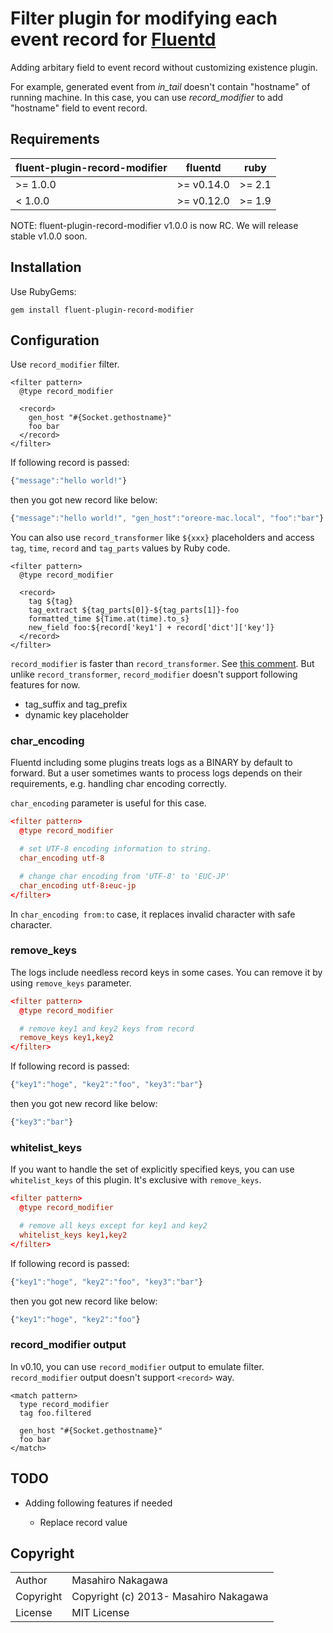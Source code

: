 # Filter plugin for modifying each event record for [Fluentd](http://fluentd.org)

Adding arbitary field to event record without customizing existence plugin.

For example, generated event from *in_tail* doesn't contain "hostname" of running machine.
In this case, you can use *record_modifier* to add "hostname" field to event record.

## Requirements

| fluent-plugin-record-modifier  | fluentd | ruby |
|--------------------------------|---------|------|
| >= 1.0.0 | >= v0.14.0 | >= 2.1 |
|  < 1.0.0 | >= v0.12.0 | >= 1.9 |

NOTE: fluent-plugin-record-modifier v1.0.0 is now RC. We will release stable v1.0.0 soon.

## Installation

Use RubyGems:

    gem install fluent-plugin-record-modifier

## Configuration

Use `record_modifier` filter.

    <filter pattern>
      @type record_modifier

      <record>
        gen_host "#{Socket.gethostname}"
        foo bar
      </record>
    </filter>

If following record is passed:

```js
{"message":"hello world!"}
```

then you got new record like below:

```js
{"message":"hello world!", "gen_host":"oreore-mac.local", "foo":"bar"}
```

You can also use `record_transformer` like `${xxx}` placeholders and access `tag`, `time`, `record` and `tag_parts` values by Ruby code.

    <filter pattern>
      @type record_modifier

      <record>
        tag ${tag}
        tag_extract ${tag_parts[0]}-${tag_parts[1]}-foo
        formatted_time ${Time.at(time).to_s}
        new_field foo:${record['key1'] + record['dict']['key']} 
      </record>
    </filter>

`record_modifier` is faster than `record_transformer`. See [this comment](https://github.com/repeatedly/fluent-plugin-record-modifier/pull/7#issuecomment-169843012).
But unlike `record_transformer`, `record_modifier` doesn't support following features for now.

- tag_suffix and tag_prefix
- dynamic key placeholder

### char_encoding

Fluentd including some plugins treats logs as a BINARY by default to forward.
But a user sometimes wants to process logs depends on their requirements, e.g. handling char encoding correctly.

`char_encoding` parameter is useful for this case.

```conf
<filter pattern>
  @type record_modifier

  # set UTF-8 encoding information to string.
  char_encoding utf-8

  # change char encoding from 'UTF-8' to 'EUC-JP'
  char_encoding utf-8:euc-jp
</filter>
```

In `char_encoding from:to` case, it replaces invalid character with safe character.

### remove_keys

The logs include needless record keys in some cases.
You can remove it by using `remove_keys` parameter.

```conf
<filter pattern>
  @type record_modifier

  # remove key1 and key2 keys from record
  remove_keys key1,key2
</filter>
```

If following record is passed:

```js
{"key1":"hoge", "key2":"foo", "key3":"bar"}
```

then you got new record like below:

```js
{"key3":"bar"}
```

### whitelist_keys

If you want to handle the set of explicitly specified keys, you can use `whitelist_keys` of this plugin. It's exclusive with `remove_keys`.

```conf
<filter pattern>
  @type record_modifier

  # remove all keys except for key1 and key2
  whitelist_keys key1,key2
</filter>
```

If following record is passed:

```js
{"key1":"hoge", "key2":"foo", "key3":"bar"}
```

then you got new record like below:

```js
{"key1":"hoge", "key2":"foo"}
```

### record_modifier output

In v0.10, you can use `record_modifier` output to emulate filter. `record_modifier` output doesn't support `<record>` way.

    <match pattern>
      type record_modifier
      tag foo.filtered

      gen_host "#{Socket.gethostname}"
      foo bar
    </match>

## TODO

* Adding following features if needed

    * Replace record value

## Copyright

<table>
  <tr>
    <td>Author</td><td>Masahiro Nakagawa <repeatedly@gmail.com></td>
  </tr>
  <tr>
    <td>Copyright</td><td>Copyright (c) 2013- Masahiro Nakagawa</td>
  </tr>
  <tr>
    <td>License</td><td>MIT License</td>
  </tr>
</table>
